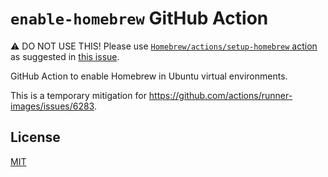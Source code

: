# `enable-homebrew` GitHub Action

⚠️ DO NOT USE THIS! Please use [`Homebrew/actions/setup-homebrew` action](https://github.com/Homebrew/actions/tree/master/setup-homebrew) as suggested in [this issue](https://github.com/actions/runner-images/issues/6283).

GitHub Action to enable Homebrew in Ubuntu virtual environments.

This is a temporary mitigation for https://github.com/actions/runner-images/issues/6283.

## License

[MIT](LICENSE)
